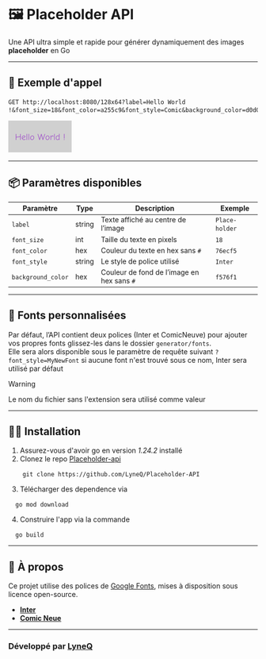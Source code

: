 # 🖼️ Placeholder API

Une API ultra simple et rapide pour générer dynamiquement des images **placeholder** en Go

---

## 🚀 Exemple d'appel

```http request
GET http://localhost:8080/128x64?label=Hello World !&font_size=18&font_color=a255c9&font_style=Comic&background_color=d0d0d0
```

![Exemple de résultat](assets/exemple-result.png)


---

## 📦 Paramètres disponibles

| Paramètre          | Type   | Description                                | Exemple        |
|--------------------|--------|--------------------------------------------|----------------|
| `label`            | string | Texte affiché au centre de l’image         | `Place-holder` |
| `font_size`        | int    | Taille du texte en pixels                  | `18`           |
| `font_color`       | hex    | Couleur du texte en hex sans `#`           | `76ecf5`       |
| `font_style`       | string | Le style de police utilisé                 | `Inter`        |
| `background_color` | hex    | Couleur de fond de l’image en hex sans `#` | `f576f1`       |

---

## 💾 Fonts personnalisées

Par défaut, l’API contient deux polices (Inter et ComicNeuve)
pour ajouter vos propres fonts glissez-les dans le dossier `generator/fonts`. \
Elle sera alors disponible sous le paramètre de requête suivant `?font_style=MyNewFont`
si aucune font n'est trouvé sous ce nom, Inter sera utilisé par défaut 
> [!WARNING]
> Le nom du fichier sans l'extension sera utilisé comme valeur
---

## 👷‍♂️ Installation

1) Assurez-vous d'avoir go en version *1.24.2* installé 
2) Clonez le repo [Placeholder-api](https://github.com/LyneQ/Placeholder-API)
```shell
    git clone https://github.com/LyneQ/Placeholder-API
```
3) Télécharger des dependence via
```shell
  go mod download
```
4) Construire l'app via la commande 
```shell
  go build
```

---

## 📰 À propos

Ce projet utilise des polices de [Google Fonts](https://fonts.google.com/), mises à disposition sous licence open-source.

- **[Inter](https://fonts.google.com/specimen/Inter)**
- **[Comic Neue](https://fonts.google.com/specimen/Comic+Neue)**

---

### Développé par [LyneQ](https://github.com/LyneQ)

